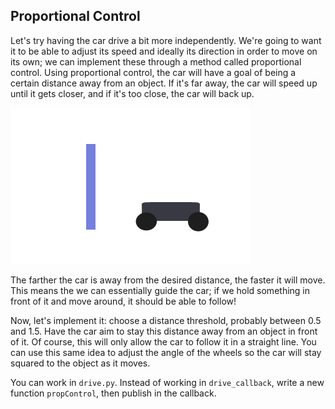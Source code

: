 ## Proportional Control 
Let's try having the car drive a bit more independently. We're going to want it to be able to adjust its speed and ideally its direction in order to move on its own; we can implement these through a method called proportional control. Using proportional control, the car will have a goal of being a certain distance away from an object. If it's far away, the car will speed up until it gets closer, and if it's too close, the car will back up. 

![](../Resources/ProportionalControl.gif)

The farther the car is away from the desired distance, the faster it will move. This means the we can essentially guide the car; if we hold something in front of it and move around, it should be able to follow! 

Now, let's implement it: choose a distance threshold, probably between 0.5 and 1.5. Have the car aim to stay this distance away from an object in front of it. Of course, this will only allow the car to follow it in a straight line. You can use this same idea to adjust the angle of the wheels so the car will stay squared to the object as it moves.

You can work in `drive.py`. Instead of working in `drive_callback`, write a new function `propControl`, then publish in the callback.
